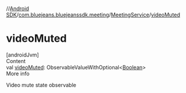 //[Android SDK](../../../index.md)/[com.bluejeans.bluejeanssdk.meeting](../index.md)/[MeetingService](index.md)/[videoMuted](video-muted.md)



# videoMuted  
[androidJvm]  
Content  
val [videoMuted](video-muted.md): ObservableValueWithOptional<[Boolean](https://kotlinlang.org/api/latest/jvm/stdlib/kotlin/-boolean/index.html)>  
More info  


Video mute state observable

  



